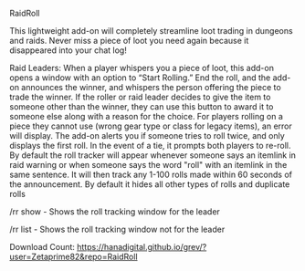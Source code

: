 RaidRoll

This lightweight add-on will completely streamline loot trading in dungeons and raids. 
Never miss a piece of loot you need again because it disappeared into your chat log!

Raid Leaders: When a player whispers you a piece of loot, this add-on opens a window with an option to “Start Rolling.” End the roll, 
and the add-on announces the winner, and whispers the person offering the piece to trade the winner. 
If the roller or raid leader decides to give the item to someone other than the winner, 
they can use this button to award it to someone else along with a reason for the choice.
For players rolling on a piece they cannot use (wrong gear type or class for legacy items), an error will display. 
The add-on alerts you if someone tries to roll twice, and only displays the first roll. In the event of a tie, it prompts both players to re-roll.
By default the roll tracker will appear whenever someone says an itemlink in raid warning or when someone says the word "roll" with an 
itemlink in the same sentence. It will then track any 1-100 rolls made within 60 seconds of the announcement. 
By default it hides all other types of rolls and duplicate rolls

/rr show - Shows the roll tracking window for the leader

/rr list - Shows the roll tracking window not for the leader

Download Count: https://hanadigital.github.io/grev/?user=Zetaprime82&repo=RaidRoll
